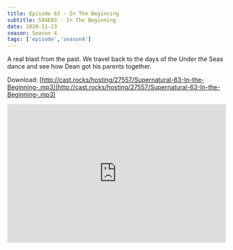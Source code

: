 ```yaml
---
title: Episode 63 - In The Beginning
subtitle: S04E03 - In The Beginning
date: 2020-11-23
season: Season 4
tags: ['episode','season4']
---
```


A real blast from the past.  We travel back to the days of the Under the Seas dance and see how Dean got his parents together.

Download: [http://cast.rocks/hosting/27557/Supernatural-63-In-the-Beginning-.mp3](http://cast.rocks/hosting/27557/Supernatural-63-In-the-Beginning-.mp3)

<iframe src="https://cast.rocks/player/27557/Supernature-63-In-the-Beginning-.mp3?episodeTitle=Episode%2063%20-%20The%20Beginning&podcastTitle=Couple%20of%20Idjits&episodeDate=November%2023rd%2C%202020&imageURL=https%3A%2F%2Fcast.rocks%2Fhosting%2F27557%2Ffeeds%2FCAURZ.jpg" style="border: none; min-height: 265px; max-height: 320px; max-width: 558px; min-width: 270px; width: 100%; height: 100%;" scrollbars="no"></iframe>

